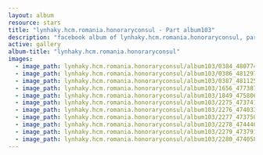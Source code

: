 ```yaml
---
layout: album
resource: stars
title: "lynhaky.hcm.romania.honoraryconsul - Part album103"
description: "facebook album of lynhaky.hcm.romania.honoraryconsul, part album103."
active: gallery
album-title: "lynhaky.hcm.romania.honoraryconsul"
images:
  - image_path: lynhaky.hcm.romania.honoraryconsul/album103/0384_480774008_1172950787522213_4066599479140957216_n.jpg
  - image_path: lynhaky.hcm.romania.honoraryconsul/album103/0386_481297491_1172950784188880_3520325312808730130_n.jpg
  - image_path: lynhaky.hcm.romania.honoraryconsul/album103/0387_481125138_1172950770855548_3250257555646435548_n.jpg
  - image_path: lynhaky.hcm.romania.honoraryconsul/album103/1656_477387269_1165747121575913_1959419636139214807_n.jpg
  - image_path: lynhaky.hcm.romania.honoraryconsul/album103/1849_475806519_1158671505616808_8740864152494887816_n.jpg
  - image_path: lynhaky.hcm.romania.honoraryconsul/album103/2275_473741139_1148858619931430_547525616936593556_n.jpg
  - image_path: lynhaky.hcm.romania.honoraryconsul/album103/2276_474033366_1148858643264761_2586346355821029656_n.jpg
  - image_path: lynhaky.hcm.romania.honoraryconsul/album103/2277_473750222_1148858496598109_814850463113514604_n.jpg
  - image_path: lynhaky.hcm.romania.honoraryconsul/album103/2278_474440886_1148858626598096_5715570122578602925_n.jpg
  - image_path: lynhaky.hcm.romania.honoraryconsul/album103/2279_473791171_1148858623264763_1233429949242949053_n.jpg
  - image_path: lynhaky.hcm.romania.honoraryconsul/album103/2280_474058273_1148858636598095_7477720560546196901_n.jpg
---
```

